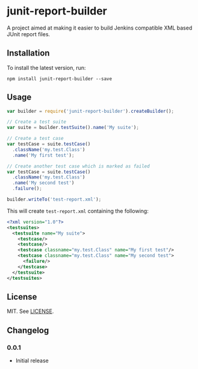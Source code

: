 junit-report-builder
====================

A project aimed at making it easier to build Jenkins compatible XML based JUnit report files.

Installation
------------

To install the latest version, run:

    npm install junit-report-builder --save

Usage
-----

```JavaScript
var builder = require('junit-report-builder').createBuilder();

// Create a test suite
var suite = builder.testSuite().name('My suite');

// Create a test case
var testCase = suite.testCase()
  .className('my.test.Class')
  .name('My first test');

// Create another test case which is marked as failed
var testCase = suite.testCase()
  .className('my.test.Class')
  .name('My second test')
  .failure();

builder.writeTo('test-report.xml');
```

This will create `test-report.xml` containing the following:

```XML
<?xml version="1.0"?>
<testsuites>
  <testsuite name="My suite">
    <testcase/>
    <testcase/>
    <testcase classname="my.test.Class" name="My first test"/>
    <testcase classname="my.test.Class" name="My second test">
      <failure/>
    </testcase>
  </testsuite>
</testsuites>
```

License
-------

MIT. See [LICENSE](https://github.com/davidparsson/junit-report-builder/blob/master/LICENSE).

Changelog
---------

### 0.0.1
- Initial release
